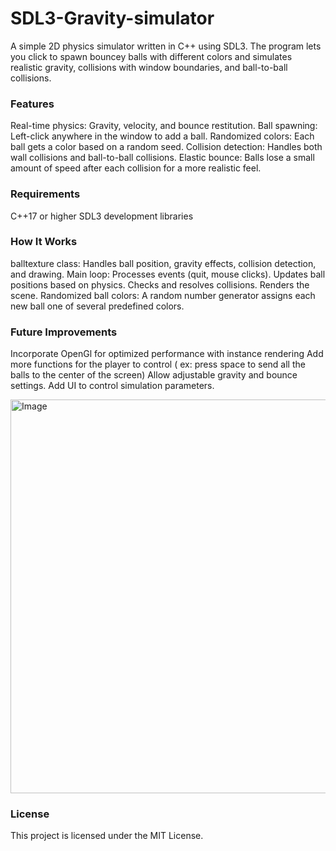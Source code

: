 # SDL3-Gravity-simulator

A simple 2D physics simulator written in C++ using SDL3.
The program lets you click to spawn bouncey balls with different colors and simulates realistic gravity, collisions with window boundaries, and ball-to-ball collisions.


### Features
  Real-time physics: Gravity, velocity, and bounce restitution.
  Ball spawning: Left-click anywhere in the window to add a ball.
  Randomized colors: Each ball gets a color based on a random seed.
  Collision detection: Handles both wall collisions and ball-to-ball collisions.
  Elastic bounce: Balls lose a small amount of speed after each collision for a more realistic feel.

### Requirements
C++17 or higher
SDL3 development libraries

### How It Works
balltexture class:
  Handles ball position, gravity effects, collision detection, and drawing.
Main loop:
  Processes events (quit, mouse clicks).
  Updates ball positions based on physics.
  Checks and resolves collisions.
  Renders the scene.
Randomized ball colors:
  A random number generator assigns each new ball one of several predefined colors.
  
### Future Improvements
  Incorporate OpenGl for optimized performance with instance rendering
  Add more functions for the player to control
    ( ex: press space to send all the balls to the center of the screen)
  Allow adjustable gravity and bounce settings.
  Add UI to control simulation parameters.



<img width="796" height="630" alt="Image" src="https://github.com/user-attachments/assets/4490c048-010d-48fb-9b3c-dafbae836051" />


### License
This project is licensed under the MIT License.

